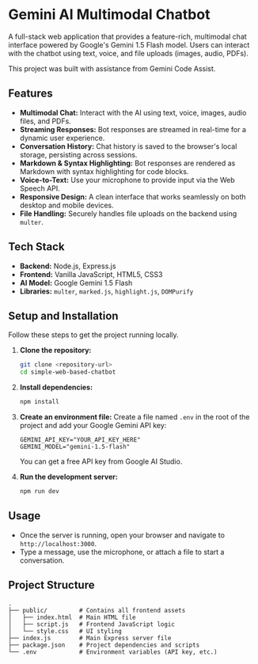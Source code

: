 # Gemini AI Multimodal Chatbot

A full-stack web application that provides a feature-rich, multimodal chat interface powered by Google's Gemini 1.5 Flash model. Users can interact with the chatbot using text, voice, and file uploads (images, audio, PDFs).

This project was built with assistance from Gemini Code Assist.

## Features

- **Multimodal Chat:** Interact with the AI using text, voice, images, audio files, and PDFs.
- **Streaming Responses:** Bot responses are streamed in real-time for a dynamic user experience.
- **Conversation History:** Chat history is saved to the browser's local storage, persisting across sessions.
- **Markdown & Syntax Highlighting:** Bot responses are rendered as Markdown with syntax highlighting for code blocks.
- **Voice-to-Text:** Use your microphone to provide input via the Web Speech API.
- **Responsive Design:** A clean interface that works seamlessly on both desktop and mobile devices.
- **File Handling:** Securely handles file uploads on the backend using `multer`.

## Tech Stack

- **Backend:** Node.js, Express.js
- **Frontend:** Vanilla JavaScript, HTML5, CSS3
- **AI Model:** Google Gemini 1.5 Flash
- **Libraries:** `multer`, `marked.js`, `highlight.js`, `DOMPurify`

## Setup and Installation

Follow these steps to get the project running locally.

1.  **Clone the repository:**

    ```bash
    git clone <repository-url>
    cd simple-web-based-chatbot
    ```

2.  **Install dependencies:**

    ```bash
    npm install
    ```

3.  **Create an environment file:**
    Create a file named `.env` in the root of the project and add your Google Gemini API key:

    ```env
    GEMINI_API_KEY="YOUR_API_KEY_HERE"
    GEMINI_MODEL="gemini-1.5-flash"
    ```

    You can get a free API key from Google AI Studio.

4.  **Run the development server:**
    ```bash
    npm run dev
    ```

## Usage

- Once the server is running, open your browser and navigate to `http://localhost:3000`.
- Type a message, use the microphone, or attach a file to start a conversation.

## Project Structure

```
.
├── public/         # Contains all frontend assets
│   ├── index.html  # Main HTML file
│   ├── script.js   # Frontend JavaScript logic
│   └── style.css   # UI styling
├── index.js        # Main Express server file
├── package.json    # Project dependencies and scripts
└── .env            # Environment variables (API key, etc.)
```
